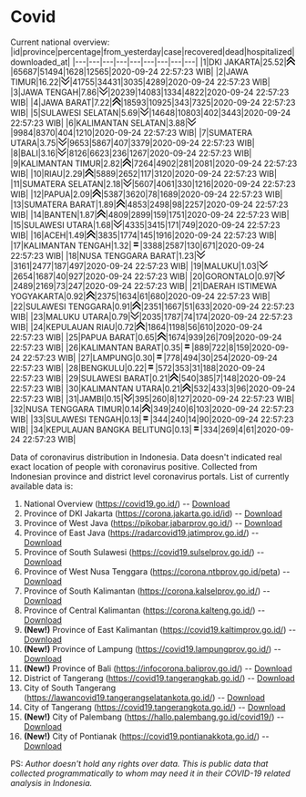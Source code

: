 # Covid
Current national overview:
|id|province|percentage|from_yesterday|case|recovered|dead|hospitalized|downloaded_at|
|---|---|---|---|---|---|---|---|---|
|1|DKI JAKARTA|25.52|![up](https://github.com/ariefrachmannn/covid/raw/master/img/rsz_img_186982.png)|65687|51494|1628|12565|2020-09-24 22:57:23 WIB|
|2|JAWA TIMUR|16.22|![down](https://github.com/ariefrachmannn/covid/raw/master/img/rsz_down.png)|41755|34431|3035|4289|2020-09-24 22:57:23 WIB|
|3|JAWA TENGAH|7.86|![down](https://github.com/ariefrachmannn/covid/raw/master/img/rsz_down.png)|20239|14083|1334|4822|2020-09-24 22:57:23 WIB|
|4|JAWA BARAT|7.22|![up](https://github.com/ariefrachmannn/covid/raw/master/img/rsz_img_186982.png)|18593|10925|343|7325|2020-09-24 22:57:23 WIB|
|5|SULAWESI SELATAN|5.69|![down](https://github.com/ariefrachmannn/covid/raw/master/img/rsz_down.png)|14648|10803|402|3443|2020-09-24 22:57:23 WIB|
|6|KALIMANTAN SELATAN|3.88|![down](https://github.com/ariefrachmannn/covid/raw/master/img/rsz_down.png)|9984|8370|404|1210|2020-09-24 22:57:23 WIB|
|7|SUMATERA UTARA|3.75|![down](https://github.com/ariefrachmannn/covid/raw/master/img/rsz_down.png)|9653|5867|407|3379|2020-09-24 22:57:23 WIB|
|8|BALI|3.16|![down](https://github.com/ariefrachmannn/covid/raw/master/img/rsz_down.png)|8126|6623|236|1267|2020-09-24 22:57:23 WIB|
|9|KALIMANTAN TIMUR|2.82|![up](https://github.com/ariefrachmannn/covid/raw/master/img/rsz_img_186982.png)|7264|4902|281|2081|2020-09-24 22:57:23 WIB|
|10|RIAU|2.29|![up](https://github.com/ariefrachmannn/covid/raw/master/img/rsz_img_186982.png)|5889|2652|117|3120|2020-09-24 22:57:23 WIB|
|11|SUMATERA SELATAN|2.18|![down](https://github.com/ariefrachmannn/covid/raw/master/img/rsz_down.png)|5607|4061|330|1216|2020-09-24 22:57:23 WIB|
|12|PAPUA|2.09|![up](https://github.com/ariefrachmannn/covid/raw/master/img/rsz_img_186982.png)|5387|3620|78|1689|2020-09-24 22:57:23 WIB|
|13|SUMATERA BARAT|1.89|![up](https://github.com/ariefrachmannn/covid/raw/master/img/rsz_img_186982.png)|4853|2498|98|2257|2020-09-24 22:57:23 WIB|
|14|BANTEN|1.87|![up](https://github.com/ariefrachmannn/covid/raw/master/img/rsz_img_186982.png)|4809|2899|159|1751|2020-09-24 22:57:23 WIB|
|15|SULAWESI UTARA|1.68|![down](https://github.com/ariefrachmannn/covid/raw/master/img/rsz_down.png)|4335|3415|171|749|2020-09-24 22:57:23 WIB|
|16|ACEH|1.49|![up](https://github.com/ariefrachmannn/covid/raw/master/img/rsz_img_186982.png)|3835|1774|145|1916|2020-09-24 22:57:23 WIB|
|17|KALIMANTAN TENGAH|1.32|![equal](https://github.com/ariefrachmannn/covid/raw/master/img/rsz_equal.png)|3388|2587|130|671|2020-09-24 22:57:23 WIB|
|18|NUSA TENGGARA BARAT|1.23|![down](https://github.com/ariefrachmannn/covid/raw/master/img/rsz_down.png)|3161|2477|187|497|2020-09-24 22:57:23 WIB|
|19|MALUKU|1.03|![down](https://github.com/ariefrachmannn/covid/raw/master/img/rsz_down.png)|2654|1687|40|927|2020-09-24 22:57:23 WIB|
|20|GORONTALO|0.97|![down](https://github.com/ariefrachmannn/covid/raw/master/img/rsz_down.png)|2489|2169|73|247|2020-09-24 22:57:23 WIB|
|21|DAERAH ISTIMEWA YOGYAKARTA|0.92|![up](https://github.com/ariefrachmannn/covid/raw/master/img/rsz_img_186982.png)|2375|1634|61|680|2020-09-24 22:57:23 WIB|
|22|SULAWESI TENGGARA|0.91|![up](https://github.com/ariefrachmannn/covid/raw/master/img/rsz_img_186982.png)|2351|1667|51|633|2020-09-24 22:57:23 WIB|
|23|MALUKU UTARA|0.79|![down](https://github.com/ariefrachmannn/covid/raw/master/img/rsz_down.png)|2035|1787|74|174|2020-09-24 22:57:23 WIB|
|24|KEPULAUAN RIAU|0.72|![up](https://github.com/ariefrachmannn/covid/raw/master/img/rsz_img_186982.png)|1864|1198|56|610|2020-09-24 22:57:23 WIB|
|25|PAPUA BARAT|0.65|![up](https://github.com/ariefrachmannn/covid/raw/master/img/rsz_img_186982.png)|1674|939|26|709|2020-09-24 22:57:23 WIB|
|26|KALIMANTAN BARAT|0.35|![equal](https://github.com/ariefrachmannn/covid/raw/master/img/rsz_equal.png)|889|722|8|159|2020-09-24 22:57:23 WIB|
|27|LAMPUNG|0.30|![equal](https://github.com/ariefrachmannn/covid/raw/master/img/rsz_equal.png)|778|494|30|254|2020-09-24 22:57:23 WIB|
|28|BENGKULU|0.22|![equal](https://github.com/ariefrachmannn/covid/raw/master/img/rsz_equal.png)|572|353|31|188|2020-09-24 22:57:23 WIB|
|29|SULAWESI BARAT|0.21|![up](https://github.com/ariefrachmannn/covid/raw/master/img/rsz_img_186982.png)|540|385|7|148|2020-09-24 22:57:23 WIB|
|30|KALIMANTAN UTARA|0.21|![up](https://github.com/ariefrachmannn/covid/raw/master/img/rsz_img_186982.png)|532|433|3|96|2020-09-24 22:57:23 WIB|
|31|JAMBI|0.15|![down](https://github.com/ariefrachmannn/covid/raw/master/img/rsz_down.png)|395|260|8|127|2020-09-24 22:57:23 WIB|
|32|NUSA TENGGARA TIMUR|0.14|![up](https://github.com/ariefrachmannn/covid/raw/master/img/rsz_img_186982.png)|349|240|6|103|2020-09-24 22:57:23 WIB|
|33|SULAWESI TENGAH|0.13|![equal](https://github.com/ariefrachmannn/covid/raw/master/img/rsz_equal.png)|344|240|14|90|2020-09-24 22:57:23 WIB|
|34|KEPULAUAN BANGKA BELITUNG|0.13|![equal](https://github.com/ariefrachmannn/covid/raw/master/img/rsz_equal.png)|334|269|4|61|2020-09-24 22:57:23 WIB|

Data of coronavirus distribution in Indonesia. Data doesn't indicated real exact location of people with coronavirus positive. Collected from Indonesian province and district level coronavirus portals. List of currently available data is:
1. National Overview (https://covid19.go.id/) -- [Download](https://www.dropbox.com/s/66ly270fw4y76fx/covid_nasional.csv?dl=0)
2. Province of DKI Jakarta (https://corona.jakarta.go.id/id) -- [Download](https://riwayat-file-covid-19-dki-jakarta-jakartagis.hub.arcgis.com/)
3. Province of West Java (https://pikobar.jabarprov.go.id/) -- [Download](https://www.dropbox.com/s/alg0zp60fylq6cn/covid_jabar.csv?dl=0)
4. Province of East Java (https://radarcovid19.jatimprov.go.id/) -- [Download](https://www.dropbox.com/sh/e7vtgcnl4ckbvr4/AADo9UMRDZvrhHn66qTHZOvNa?dl=0)
5. Province of South Sulawesi (https://covid19.sulselprov.go.id/) -- [Download](https://www.dropbox.com/s/z5ek23lwcztj7z7/covid_sulsel.csv?dl=0)
6. Province of West Nusa Tenggara (https://corona.ntbprov.go.id/peta) -- [Download](https://www.dropbox.com/s/4p2k93n42xx0c00/covid_ntb.csv?dl=0)
7. Province of South Kalimantan (https://corona.kalselprov.go.id/) -- [Download](https://www.dropbox.com/sh/7aa2kvz8lb04pzz/AADH1Oj5oFMw2mp-D3JStPRsa?dl=0)
8. Province of Central Kalimantan (https://corona.kalteng.go.id/) -- [Download](https://www.dropbox.com/s/9q01v5r3ys2ozk4/covid_kalteng.csv?dl=0)
9. **(New!)** Province of East Kalimantan (https://covid19.kaltimprov.go.id/) -- [Download](https://www.dropbox.com/sh/qhpxj532nm80goa/AAB6ek_fp1__ieTR0TFQpfIga?dl=0)
10. **(New!)** Province of Lampung (https://covid19.lampungprov.go.id/) -- [Download](https://www.dropbox.com/s/ecuew6oa9kzwqwx/covid_lampung.csv?dl=0)
11. **(New!)** Province of Bali (https://infocorona.baliprov.go.id/) -- [Download](https://www.dropbox.com/sh/iceiwun4ufttmiu/AAC7dSRMpfTjPI1Lfzw-LeCUa?dl=0)
12. District of Tangerang (https://covid19.tangerangkab.go.id/) -- [Download](https://www.dropbox.com/sh/yxovyy6sy5bnz4p/AACZzVHinisKmz8oQWyQJ3nua?dl=0)
13. City of South Tangerang (https://lawancovid19.tangerangselatankota.go.id/) -- [Download](https://www.dropbox.com/s/zlvxo4ivswdzmle/covid_tangsel.csv?dl=0)
14. City of Tangerang (https://covid19.tangerangkota.go.id/) -- [Download](https://www.dropbox.com/s/e53224kvdrpjzy0/covid_tangkot.csv?dl=0)
15. **(New!)** City of Palembang (https://hallo.palembang.go.id/covid19/) -- [Download](https://www.dropbox.com/sh/oj17bhwhlpjht9e/AABZEG-OiaSaFvikATDx6coEa?dl=0)
16. **(New!)** City of Pontianak (https://covid19.pontianakkota.go.id/) -- [Download](https://www.dropbox.com/sh/66if3y4ly51j4sh/AADQ-zwLGa7Kz4ZzJgDw2-3na?dl=0)

PS: *Author doesn't hold any rights over data. This is public data that collected programmatically to whom may need it in their COVID-19 related analysis in Indonesia.*
